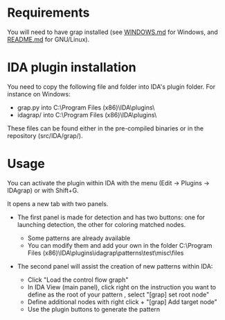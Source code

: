 # Requirements
You will need to have grap installed (see [WINDOWS.md](WINDOWS.md) for Windows, and [README.md](README.md) for GNU/Linux).

# IDA plugin installation
You need to copy the following file and folder into IDA's plugin folder.
For instance on Windows:

- grap.py into C:\Program Files (x86)\IDA\plugins\
- idagrap/ into C:\Program Files (x86)\IDA\plugins\

These files can be found either in the pre-compiled binaries or in the repository (src/IDA/grap/).

# Usage
You can activate the plugin within IDA with the menu (Edit -> Plugins -> IDAgrap) or with Shift+G.

It opens a new tab with two panels.

* The first panel is made for detection and has two buttons: one for launching detection, the other for coloring matched nodes.
    * Some patterns are already available
    * You can modify them and add your own in the folder C:\Program Files (x86)\IDA\plugins\idagrap\patterns\test\misc\files
    
* The second panel will assist the creation of new patterns within IDA:
    * Click "Load the control flow graph"
    * In IDA View (main panel), click right on the instruction you want to define as the root of your pattern , select "[grap] set root node"
    * Define additional nodes with right click + "[grap] Add target node"
    * Use the plugin buttons to generate the pattern
